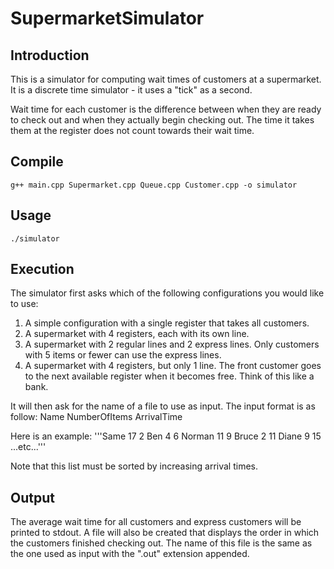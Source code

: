 # SupermarketSimulator

## Introduction
This is a simulator for computing wait times of customers at a supermarket. It is a discrete time simulator - it uses a "tick" as a second.

Wait time for each customer is the difference between when they are ready to check out and when they actually begin checking out. The time it takes them at the register does not count towards their wait time.

## Compile
	g++ main.cpp Supermarket.cpp Queue.cpp Customer.cpp -o simulator

## Usage
	./simulator

## Execution
The simulator first asks which of the following configurations you would like to use:

1. A simple configuration with a single register that takes all customers.
2. A supermarket with 4 registers, each with its own line.
3. A supermarket with 2 regular lines and 2 express lines. Only customers with 5 items or fewer can use the express lines.
4. A supermarket with 4 registers, but only 1 line. The front customer goes to the next available register when it becomes free. Think of this like a bank.

It will then ask for the name of a file to use as input. The input format is as follow:
    Name NumberOfItems ArrivalTime

Here is an example:
	'''Same 17 2
	Ben 4 6
	Norman 11 9
	Bruce 2 11
	Diane 9 15
	...etc...'''

Note that this list must be sorted by increasing arrival times.

## Output
The average wait time for all customers and express customers will be printed to stdout. A file will also be created that displays the order in which the customers finished checking out. The name of this file is the same as the one used as input with the ".out" extension appended.
